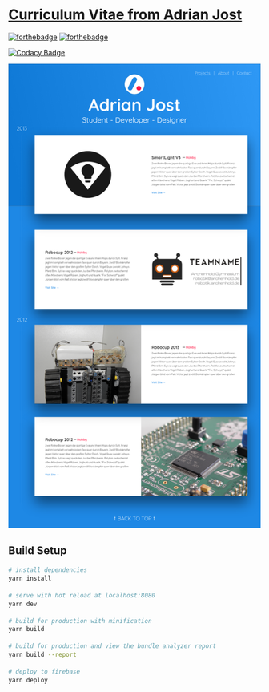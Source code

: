 # [Curriculum Vitae from Adrian Jost](https://adrianjost.hackedit.de)

[![forthebadge](https://forthebadge.com/images/badges/built-with-love.svg)](https://forthebadge.com) [![forthebadge](https://forthebadge.com/images/badges/makes-people-smile.svg)](https://forthebadge.com)

[![Codacy Badge](https://api.codacy.com/project/badge/Grade/d7b37affcb4540f59442d4f87bd88bb8)](https://www.codacy.com/app/adrianjost/Curriculum-Vitae?utm_source=github.com&utm_medium=referral&utm_content=adrianjost/Curriculum-Vitae&utm_campaign=Badge_Grade)

![screenshot](./screenshots/desktop.png)

## Build Setup

```bash
# install dependencies
yarn install

# serve with hot reload at localhost:8080
yarn dev

# build for production with minification
yarn build

# build for production and view the bundle analyzer report
yarn build --report

# deploy to firebase
yarn deploy
```
